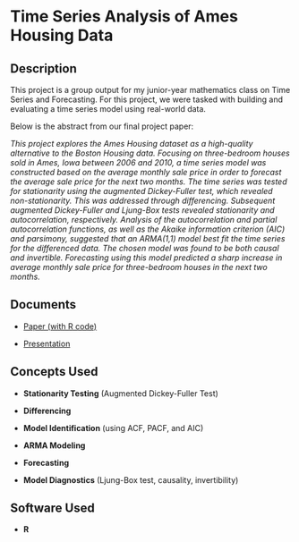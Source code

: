 <h1>Time Series Analysis of Ames Housing Data</h1>

<h2>Description</h2>

This project is a group output for my junior-year mathematics class on Time Series and Forecasting. For this project, we were tasked with building and evaluating a time series model using real-world data.

Below is the abstract from our final project paper:

<i>
This project explores the Ames Housing dataset as a high-quality alternative to the Boston Housing data. Focusing on three-bedroom houses sold in Ames, Iowa between 2006 and 2010, a time series model was constructed based on the average monthly sale price in order to forecast the average sale price for the next two months. The time series was tested for stationarity using the augmented Dickey-Fuller test, which revealed non-stationarity. This was addressed through differencing. Subsequent augmented Dickey-Fuller and Ljung-Box tests revealed stationarity and autocorrelation, respectively. Analysis of the autocorrelation and partial autocorrelation functions, as well as the Akaike information criterion (AIC) and parsimony, suggested that an ARMA(1,1) model best fit the time series for the differenced data. The chosen model was found to be both causal and invertible. Forecasting using this model predicted a sharp increase in average monthly sale price for three-bedroom houses in the next two months.
</i>
<br />

<h2>Documents</h2>

- [Paper (with R code)]()

- [Presentation](https://github.com/andreazialcita/Time-Series/blob/main/MATH-62.2-Project-Presentation.pdf)

<h2>Concepts Used</h2>

- <b>Stationarity Testing</b> (Augmented Dickey-Fuller Test)

- <b>Differencing</b>

- <b>Model Identification</b> (using ACF, PACF, and AIC)

- <b>ARMA Modeling</b>

- <b>Forecasting</b>

- <b>Model Diagnostics</b> (Ljung-Box test, causality, invertibility)

<h2>Software Used</h2>

- <b>R</b> 
